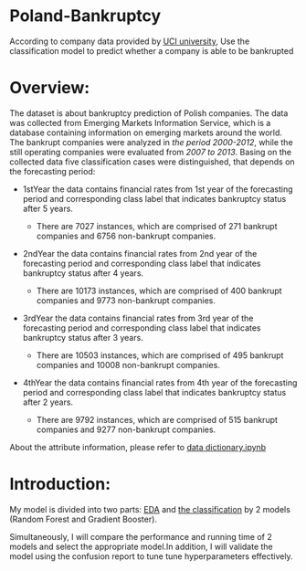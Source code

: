 # Poland-Bankruptcy
According to company data provided by [UCI university](https://archive.ics.uci.edu/ml/datasets/Polish+companies+bankruptcy+data), Use the classification model to predict whether a company is able to be bankrupted
# Overview:
The dataset is about bankruptcy prediction of Polish companies. The data was collected from Emerging Markets Information Service, which is a database containing information on emerging markets around the world. The bankrupt companies were analyzed in *the period 2000-2012*, while the still operating companies were evaluated from *2007 to 2013*.
Basing on the collected data five classification cases were distinguished, that depends on the forecasting period:
- 1stYear the data contains financial rates from 1st year of the forecasting period and corresponding class label that indicates bankruptcy status after 5 years. 
  - There are 7027 instances, which are comprised of 271 bankrupt companies and 6756 non-bankrupt companies.

- 2ndYear the data contains financial rates from 2nd year of the forecasting period and corresponding class label that indicates bankruptcy status after 4 years. 
  - There are 10173 instances, which are comprised of 400 bankrupt companies and 9773 non-bankrupt companies.
  
- 3rdYear the data contains financial rates from 3rd year of the forecasting period and corresponding class label that indicates bankruptcy status after 3 years. 
  - There are 10503 instances, which are comprised of 495 bankrupt companies and 10008 non-bankrupt companies.
  
- 4thYear the data contains financial rates from 4th year of the forecasting period and corresponding class label that indicates bankruptcy status after 2 years. 
  - There are 9792 instances, which are comprised of 515 bankrupt companies and 9277 non-bankrupt companies.

About the attribute information, please refer to [data dictionary.ipynb](https://github.com/Trihamhochoi/Poland-Bankruptcy/blob/main/data_dictionary.ipynb)

# Introduction:
My model is divided into two parts: [EDA](https://github.com/Trihamhochoi/Poland-Bankruptcy/blob/main/EDA.ipynb) and [the classification](https://github.com/Trihamhochoi/Poland-Bankruptcy/blob/main/Classification_Decision_tree.ipynb) by 2 models (Random Forest and Gradient Booster).

Simultaneously, I will compare the performance and running time of  2 models and select the appropriate model.In addition, I will validate the model using the confusion report to tune tune hyperparameters effectively.
